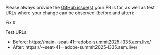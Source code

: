 Please always provide the [GitHub issue(s)](../issues) your PR is for, as well as test URLs where your change can be observed (before and after):

Fix #<gh-issue-id>

Test URLs:
- Before: https://main--seat-41--adobe-summit2025-l335.aem.live/
- After: https://<branch>--seat-41--adobe-summit2025-l335.aem.live/
